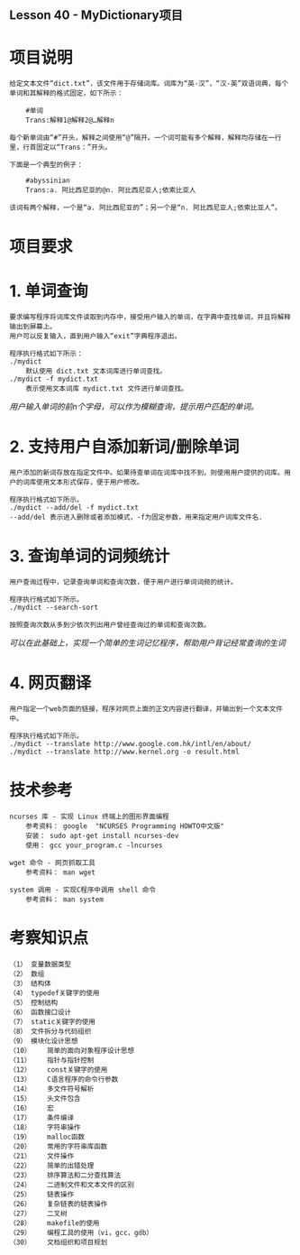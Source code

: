 ## Lesson 40 - MyDictionary项目

项目说明
========

	给定文本文件“dict.txt”，该文件用于存储词库。词库为“英-汉”，“汉-英”双语词典，每个单词和其解释的格式固定，如下所示：

		#单词
		Trans:解释1@解释2@…解释n

	每个新单词由“#”开头，解释之间使用“@”隔开。一个词可能有多个解释，解释均存储在一行里，行首固定以“Trans：”开头。
	
	下面是一个典型的例子：

		#abyssinian
		Trans:a. 阿比西尼亚的@n. 阿比西尼亚人;依索比亚人

	该词有两个解释，一个是“a. 阿比西尼亚的”；另一个是“n. 阿比西尼亚人;依索比亚人”。


项目要求
========

# 1. 单词查询
	要求编写程序将词库文件读取到内存中，接受用户输入的单词，在字典中查找单词，并且将解释输出到屏幕上。
	用户可以反复输入，直到用户输入“exit”字典程序退出。

	程序执行格式如下所示：
	./mydict 
		默认使用 dict.txt 文本词库进行单词查找。
	./mydict -f mydict.txt
		表示使用文本词库 mydict.txt 文件进行单词查找。
		
*用户输入单词的前n个字母，可以作为模糊查询，提示用户匹配的单词。*

# 2. 支持用户自添加新词/删除单词
	用户添加的新词存放在指定文件中。如果待查单词在词库中找不到，则使用用户提供的词库。用户的词库使用文本形式保存，便于用户修改。

	程序执行格式如下所示。
	./mydict --add/del -f mydict.txt
	--add/del 表示进入删除或者添加模式，-f为固定参数，用来指定用户词库文件名.

# 3. 查询单词的词频统计
	用户查询过程中，记录查询单词和查询次数，便于用户进行单词词频的统计。

	程序执行格式如下所示。
	./mydict --search-sort

	按照查询次数从多到少依次列出用户曾经查询过的单词和查询次数。
	
*可以在此基础上，实现一个简单的生词记忆程序，帮助用户背记经常查询的生词*

# 4. 网页翻译
	用户指定一个web页面的链接，程序对网页上面的正文内容进行翻译，并输出到一个文本文件中。

	程序执行格式如下所示。
	./mydict --translate http://www.google.com.hk/intl/en/about/
	./mydict --translate http://www.kernel.org -o result.html

技术参考
========
	ncurses 库 - 实现 Linux 终端上的图形界面编程
		参考资料： google  "NCURSES Programming HOWTO中文版"
		安装： sudo apt-get install ncurses-dev
		使用： gcc your_program.c -lncurses
		
	wget 命令 - 网页抓取工具
		参考资料： man wget
		
	system 调用 - 实现C程序中调用 shell 命令
		参考资料： man system
		
考察知识点
==========	
	（1）	变量数据类型
	（2）	数组
	（3）	结构体
	（4）	typedef关键字的使用
	（5）	控制结构
	（6）	函数接口设计
	（7）	static关键字的使用
	（8）	文件拆分与代码组织
	（9）	模块化设计思想
	（10）	简单的面向对象程序设计思想
	（11）	指针与指针控制
	（12）	const关键字的使用
	（13）	C语言程序的命令行参数
	（14）	多文件符号解析
	（15）	头文件包含
	（16）	宏
	（17）	条件编译
	（18）	字符串操作
	（19）	malloc函数
	（20）	常用的字符串库函数
	（21）	文件操作
	（22）	简单的出错处理
	（23）	排序算法和二分查找算法
	（24）	二进制文件和文本文件的区别
	（25）	链表操作
	（26）	复杂链表的链表操作
	（27）	二叉树
	（28）	makefile的使用
	（29）	编程工具的使用（vi，gcc，gdb）
	（30）	文档组织和项目规划


